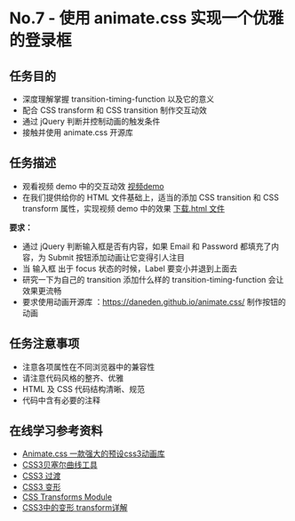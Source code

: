 # No.7 - 使用 animate.css 实现一个优雅的登录框

## 任务目的
* 深度理解掌握 transition-timing-function 以及它的意义
* 配合 CSS transform 和 CSS transition 制作交互动效
* 通过 jQuery 判断并控制动画的触发条件
* 接触并使用 animate.css 开源库

## 任务描述
* 观看视频 demo 中的交互动效
  [视频demo](http://jadyoap.bj.bcebos.com/ife%2F%E4%BB%BB%E5%8A%A1%E4%B8%83.mov)
* 在我们提供给你的 HTML 文件基础上，适当的添加 CSS transition 和 CSS transform 属性，实现视频 demo 中的效果
  [下载.html 文件](http://jadyoap.bj.bcebos.com/ife%2Fmission7.html)

**要求：**
* 通过 jQuery 判断输入框是否有内容，如果 Email 和 Password 都填充了内容，为 Submit 按钮添加动画让它变得引人注目
* 当 输入框 出于 focus 状态的时候，Label 要变小并退到上面去
* 研究一下为自己的 transition 添加什么样的 transition-timing-function 会让效果更流畅
* 要求使用动画开源库 ：https://daneden.github.io/animate.css/ 制作按钮的动画

## 任务注意事项
* 注意各项属性在不同浏览器中的兼容性
* 请注意代码风格的整齐、优雅
* HTML 及 CSS 代码结构清晰、规范
* 代码中含有必要的注释

## 在线学习参考资料
* [Animate.css 一款强大的预设css3动画库](http://www.jq22.com/jquery-info819)
* [CSS3贝塞尔曲线工具](http://www.css3beziercurve.net/)
* [CSS3 过渡](http://www.w3school.com.cn/css3/css3_transition.asp)
* [CSS3 变形](http://www.w3school.com.cn/cssref/pr_transform.asp)
* [CSS Transforms Module](https://www.w3.org/TR/css-transforms-1/)
* [CSS3中的变形 transform详解](https://www.cnblogs.com/afighter/p/5726888.html)